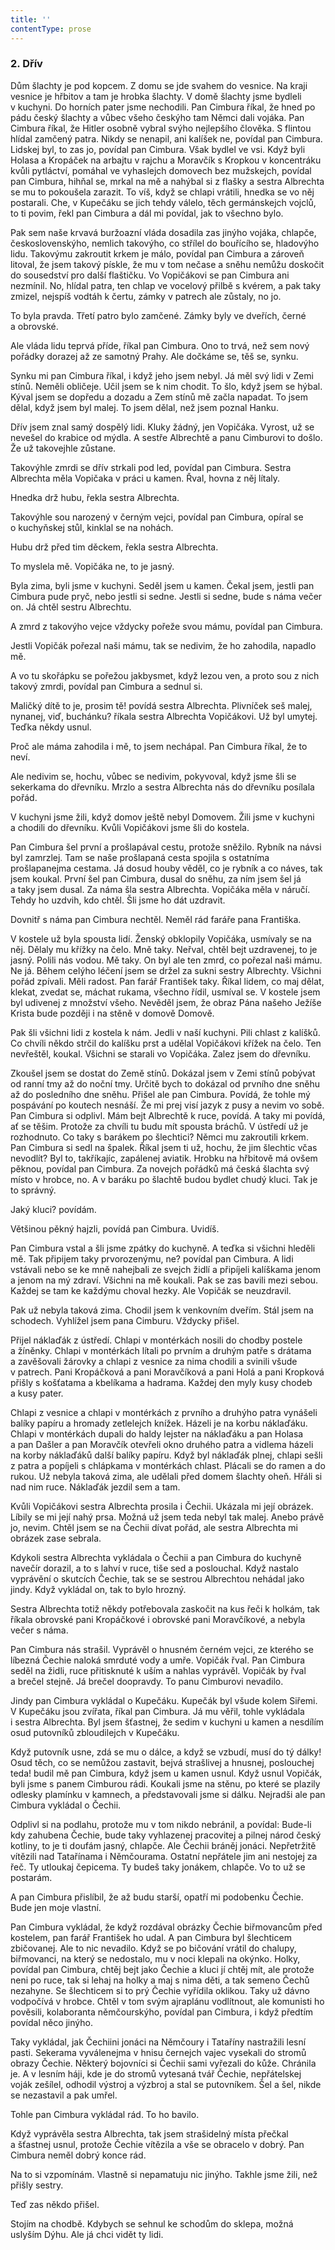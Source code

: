 ```yaml
---
title: ''
contentType: prose
---
```


### 2\. Dřív

Dům šlachty je pod kopcem. Z domu se jde svahem do vesnice. Na kraji vesnice je hřbitov a tam je hrobka šlachty. V domě šlachty jsme bydleli v kuchyni. Do horních pater jsme nechodili. Pan Cimbura říkal, že hned po pádu český šlachty a vůbec všeho českýho tam Němci dali vojáka. Pan Cimbura říkal, že Hitler osobně vybral svýho nejlepšího člověka. S flintou hlídal zamčený patra. Nikdy se nenapil, ani kalíšek ne, povídal pan Cimbura. Lidskej byl, to zas jo, povídal pan Cimbura. Však bydlel ve vsi. Když byli Holasa a Kropáček na arbajtu v rajchu a Moravčík s Kropkou v koncentráku kvůli pyt­láctví, pomáhal ve vyhaslejch domovech bez mužskejch, povídal pan Cimbura, hihňal se, mrkal na mě a nahýbal si z flašky a sestra Al­brechta se mu to pokoušela zarazit. To víš, když se chlapi vrátili, hnedka se vo něj postarali. Che, v Kupečáku se jich tehdy válelo, těch germánskejch vojclů, to ti povim, řekl pan Cimbura a dál mi povídal, jak to všechno bylo.

Pak sem naše krvavá buržoazní vláda dosadila zas jinýho vojáka, chlapče, československýho, nemlich takovýho, co střílel do bouřícího se, hladovýho lidu. Takovýmu zakroutit krkem je málo, povídal pan Cimbura a zároveň litoval, že jsem takový pískle, že mu v tom nečase a sněhu nemůžu doskočit do sousedství pro další flaštičku. Vo Vopičákovi se pan Cimbura ani nezmínil. No, hlídal patra, ten chlap ve vocelový přilbě s kvérem, a pak taky zmizel, nejspíš vodtáh k čertu, zámky v patrech ale zůstaly, no jo.

To byla pravda. Třetí patro bylo zamčené. Zámky byly ve dveřích, černé a obrovské.

Ale vláda lidu teprvá příde, říkal pan Cimbura. Ono to trvá, než sem nový pořádky dorazej až ze samotný Prahy. Ale dočkáme se, těš se, synku.

Synku mi pan Cimbura říkal, i když jeho jsem nebyl. Já měl svý lidi v Zemi stínů. Neměli obličeje. Učil jsem se k nim chodit. To šlo, když jsem se hýbal. Kýval jsem se dopředu a dozadu a Zem stínů mě začla napadat. To jsem dělal, když jsem byl malej. To jsem dělal, než jsem poznal Hanku.

  

Dřív jsem znal samý dospělý lidi. Kluky žádný, jen Vopičáka. Vyrost, už se nevešel do krabice od mýdla. A sestře Albrechtě a panu Cim­burovi to došlo. Že už takovejhle zůstane.

Takovýhle zmrdi se dřív strkali pod led, povídal pan Cimbura. Sestra Albrechta měla Vopičaka v práci u kamen. Řval, hovna z něj lítaly.

Hnedka drž hubu, řekla sestra Albrechta.

Takovýhle sou narozený v černým vejci, povídal pan Cimbura, opíral se o kuchyňskej stůl, kinklal se na nohách.

Hubu drž před tim děckem, řekla sestra Albrechta.

To myslela mě. Vopičáka ne, to je jasný.

Byla zima, byli jsme v kuchyni. Seděl jsem u kamen. Čekal jsem, jestli pan Cimbura pude pryč, nebo jestli si sedne. Jestli si sedne, bude s náma večer on. Já chtěl sestru Albrechtu.

A zmrd z takovýho vejce vždycky pořeže svou mámu, povídal pan Cimbura.

Jestli Vopičák pořezal naši mámu, tak se nedivim, že ho zahodila, napadlo mě.

A vo tu skořápku se pořežou jakbysmet, když lezou ven, a proto sou z nich takový zmrdi, povídal pan Cimbura a sednul si.

Maličký dítě to je, prosim tě! povídá sestra Albrechta. Plivníček seš malej, nynanej, viď, buchánku? říkala sestra Albrechta Vopičákovi. Už byl umytej. Teďka někdy usnul.

Proč ale máma zahodila i mě, to jsem nechápal. Pan Cimbura říkal, že to neví.

Ale nedivim se, hochu, vůbec se nedivim, pokyvoval, když jsme šli se sekerkama do dřevníku. Mrzlo a sestra Albrechta nás do dřevníku posílala pořád.

V kuchyni jsme žili, když domov ještě nebyl Domovem. Žili jsme v kuchyni a chodili do dřevníku. Kvůli Vopičákovi jsme šli do kostela.

Pan Cimbura šel první a prošlapával cestu, protože sněžilo. Rybník na návsi byl zamrzlej. Tam se naše prošlapaná cesta spojila s ostatníma prošlapanejma cestama. Já dosud houby věděl, co je rybník a co náves, tak jsem koukal. První šel pan Cimbura, dusal do sněhu, za ním jsem šel já a taky jsem dusal. Za náma šla sestra Albrechta. Vopičáka měla v náručí. Tehdy ho uzdvih, kdo chtěl. Šli jsme ho dát uzdravit.

Dovnitř s náma pan Cimbura nechtěl. Neměl rád faráře pana Fran­tiška.

V kostele už byla spousta lidí. Ženský obklopily Vopičáka, usmívaly se na něj. Dělaly mu křížky na čelo. Mně taky. Neřval, chtěl bejt uzdravenej, to je jasný. Polili nás vodou. Mě taky. On byl ale ten zmrd, co pořezal naši mámu. Ne já. Během celýho léčení jsem se držel za sukni sestry Albrechty. Všichni pořád zpívali. Měli radost. Pan farář František taky. Říkal lidem, co maj dělat, klekat, zvedat se, máchat rukama, všechno řídil, usmíval se. V kostele jsem byl udivenej z množství všeho. Nevěděl jsem, že obraz Pána našeho Ježíše Krista bude později i na stěně v domově Domově.

Pak šli všichni lidi z kostela k nám. Jedli v naší kuchyni. Pili chlast z kalíšků. Co chvíli někdo strčil do kalíšku prst a udělal Vopičákovi křížek na čelo. Ten nevřeštěl, koukal. Všichni se starali vo Vopičáka. Zalez jsem do dřevníku.

Zkoušel jsem se dostat do Země stínů. Dokázal jsem v Zemi stínů pobývat od ranní tmy až do noční tmy. Určitě bych to dokázal od prvního dne sněhu až do posledního dne sněhu. Přišel ale pan Cimbura. Povídá, že tohle mý pospávání po koutech nesnáší. Že mi prej visí jazyk z pusy a nevim vo sobě. Pan Cimbura si odplivl. Mám bejt Albrechtě k ruce, povídá. A taky mi povídá, ať se těšim. Protože za chvíli tu budu mít spousta bráchů. V ústředí už je rozhodnuto. Co taky s barákem po šlechtici? Němci mu zakroutili krkem. Pan Cimbura si sedl na špalek. Říkal jsem ti už, hochu, že jim šlechtic včas nevodlít? Byl to, takříkajíc, zapálenej aviatik. Hrobku na hřbitově má ovšem pěknou, povídal pan Cimbura. Za novejch pořádků má česká šlachta svý místo v hrobce, no. A v baráku po šlachtě budou bydlet chudý kluci. Tak je to správný.

Jaký kluci? povídám.

Většinou pěkný hajzli, povídá pan Cimbura. Uvidíš.

Pan Cimbura vstal a šli jsme zpátky do kuchyně. A teďka si všichni hleděli mě. Tak připijem taky prvorozenýmu, ne? povídal pan Cimbura. A lidi vstávali nebo se ke mně nahejbali ze svejch židlí a připíjeli kalíškama jenom a jenom na mý zdraví. Všichni na mě koukali. Pak se zas bavili mezi sebou. Každej se tam ke každýmu choval hezky. Ale Vopičák se neuzdravil.

Pak už nebyla taková zima. Chodil jsem k venkovním dveřím. Stál jsem na schodech. Vyhlížel jsem pana Cimburu. Vždycky přišel.

Přijel náklaďák z ústředí. Chlapi v montérkách nosili do chodby postele a žíněnky. Chlapi v montérkách lítali po prvním a druhým patře s drátama a zavěšovali žárovky a chlapi z vesnice za nima chodili a svinili všude v patrech. Pani Kropáčková a pani Moravčíková a pani Holá a pani Kropková přišly s košťatama a kbelíkama a hadra­ma. Každej den myly kusy chodeb a kusy pater.

Chlapi z vesnice a chlapi v montérkách z prvního a druhýho patra vynášeli balíky papíru a hromady zetlelejch knížek. Házeli je na korbu náklaďáku. Chlapi v montérkách dupali do haldy lejster na náklaďáku a pan Holasa a pan Dašler a pan Moravčík otevřeli okno druhého patra a vidlema házeli na korby náklaďáků další balíky papíru. Když byl náklaďák plnej, chlapi sešli z patra a popíjeli s chlápkama v montérkách chlast. Plácali se do ramen a do rukou. Už nebyla taková zima, ale udělali před domem šlachty oheň. Hřáli si nad nim ruce. Náklaďák jezdil sem a tam.

  

Kvůli Vopičákovi sestra Albrechta prosila i Čechii. Ukázala mi její obrázek. Líbily se mi její nahý prsa. Možná už jsem teda nebyl tak malej. Anebo právě jo, nevim. Chtěl jsem se na Čechii dívat pořád, ale sestra Albrechta mi obrázek zase sebrala.

Kdykoli sestra Albrechta vykládala o Čechii a pan Cimbura do kuchyně navečír dorazil, a to s lahví v ruce, tiše sed a poslouchal. Když nastalo vyprávění o skutcích Čechie, tak se se sestrou Albrechtou nehádal jako jindy. Když vykládal on, tak to bylo hrozný.

Sestra Albrechta totiž někdy potřebovala zaskočit na kus řeči k holkám, tak říkala obrovské pani Kropáčkové i obrovské pani Moravčíkové, a nebyla večer s náma.

Pan Cimbura nás strašil. Vyprávěl o hnusném černém vejci, ze kterého se líbezná Čechie naloká smrduté vody a umře. Vopičák řval. Pan Cimbura seděl na židli, ruce přitisknuté k uším a nahlas vyprávěl. Vopičák by řval a brečel stejně. Já brečel doopravdy. To panu Cimburovi nevadilo.

Jindy pan Cimbura vykládal o Kupečáku. Kupečák byl všude kolem Siřemi. V Kupečáku jsou zvířata, říkal pan Cimbura. Já mu věřil, tohle vykládala i sestra Albrechta. Byl jsem šťastnej, že sedim v kuchyni u kamen a nesdílím osud putovníků zbloudilejch v Kupečáku.

Když putovník usne, zdá se mu o dálce, a když se vzbudí, musí do tý dálky! Osud těch, co se nemůžou zastavit, bejvá strašlivej a hnusnej, poslouchej teda! budil mě pan Cimbura, když jsem u kamen usnul. Když usnul Vopičák, byli jsme s panem Cimburou rádi. Koukali jsme na stěnu, po které se plazily odlesky plamínku v kamnech, a představovali jsme si dálku. Nejradši ale pan Cimbura vykládal o Čechii.

Odplivl si na podlahu, protože mu v tom nikdo nebránil, a povídal: Bude-li kdy zahubena Čechie, bude taky vyhlazenej pracovitej a pilnej národ český kotliny, to je ti doufám jasný, chlapče. Ale Čechii bráněj jonáci. Nepřetržitě vítězili nad Tatařínama i Němčourama. Ostatní nepřátele jim ani nestojej za řeč. Ty utloukaj čepicema. Ty budeš taky jonákem, chlapče. Vo to už se postarám.

A pan Cimbura přislíbil, že až budu starší, opatří mi podobenku Čechie. Bude jen moje vlastní.

Pan Cimbura vykládal, že když rozdával obrázky Čechie biřmovancům před kostelem, pan farář František ho udal. A pan Cimbura byl šlechticem zbičovanej. Ale to nic nevadilo. Když se po bičování vrátil do chalupy, biřmovanci, na který se nedostalo, mu v noci klepali na okýnko. Holky, povídal pan Cimbura, chtěj bejt jako Čechie a kluci jí chtěj mít, ale protože neni po ruce, tak si lehaj na holky a maj s nima děti, a tak semeno Čechů nezahyne. Se šlechticem si to prý Čechie vyřídila oklikou. Taky už dávno vodpočívá v hrobce. Chtěl v tom svým ajraplánu vodlítnout, ale komunisti ho pověsili, kolaboranta němčourskýho, povídal pan Cimbura, i když předtím povídal něco jinýho.

Taky vykládal, jak Čechiini jonáci na Němčoury i Tataříny nastražili lesní pasti. Sekerama vyválenejma v hnisu černejch vajec vysekali do stromů obrazy Čechie. Některý bojovníci si Čechii sami vyřezali do kůže. Chránila je. A v lesním háji, kde je do stromů vytesaná tvář Čechie, nepřátelskej voják zešílel, odhodil výstroj a výzbroj a stal se putovníkem. Šel a šel, nikde se nezastavil a pak umřel.

Tohle pan Cimbura vykládal rád. To ho bavilo.

Když vyprávěla sestra Albrechta, tak jsem strašidelný místa přečkal a šťastnej usnul, protože Čechie vítězila a vše se obracelo v dobrý. Pan Cimbura neměl dobrý konce rád.

Na to si vzpomínám. Vlastně si nepamatuju nic jinýho. Takhle jsme žili, než přišly sestry.

Teď zas někdo přišel.

Stojím na chodbě. Kdybych se sehnul ke schodům do sklepa, možná uslyším Dýhu. Ale já chci vidět ty lidi.
